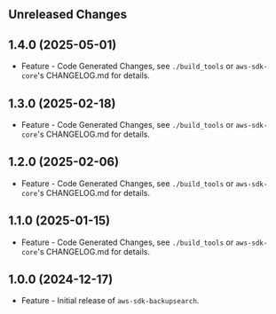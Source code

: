 Unreleased Changes
------------------

1.4.0 (2025-05-01)
------------------

* Feature - Code Generated Changes, see `./build_tools` or `aws-sdk-core`'s CHANGELOG.md for details.

1.3.0 (2025-02-18)
------------------

* Feature - Code Generated Changes, see `./build_tools` or `aws-sdk-core`'s CHANGELOG.md for details.

1.2.0 (2025-02-06)
------------------

* Feature - Code Generated Changes, see `./build_tools` or `aws-sdk-core`'s CHANGELOG.md for details.

1.1.0 (2025-01-15)
------------------

* Feature - Code Generated Changes, see `./build_tools` or `aws-sdk-core`'s CHANGELOG.md for details.

1.0.0 (2024-12-17)
------------------

* Feature - Initial release of `aws-sdk-backupsearch`.

